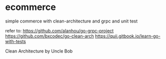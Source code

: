 # ecommerce
simple commerce with clean-architecture and grpc and unit test

refer to:
https://github.com/alanhou/go-grpc-project
https://github.com/bxcodec/go-clean-arch
https://quii.gitbook.io/learn-go-with-tests

Clean Architecture by Uncle Bob
